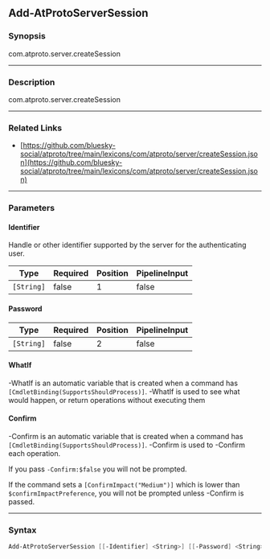 Add-AtProtoServerSession
------------------------




### Synopsis
com.atproto.server.createSession



---


### Description

com.atproto.server.createSession



---


### Related Links
* [https://github.com/bluesky-social/atproto/tree/main/lexicons/com/atproto/server/createSession.json](https://github.com/bluesky-social/atproto/tree/main/lexicons/com/atproto/server/createSession.json)





---


### Parameters
#### **Identifier**

Handle or other identifier supported by the server for the authenticating user.






|Type      |Required|Position|PipelineInput|
|----------|--------|--------|-------------|
|`[String]`|false   |1       |false        |



#### **Password**




|Type      |Required|Position|PipelineInput|
|----------|--------|--------|-------------|
|`[String]`|false   |2       |false        |



#### **WhatIf**
-WhatIf is an automatic variable that is created when a command has ```[CmdletBinding(SupportsShouldProcess)]```.
-WhatIf is used to see what would happen, or return operations without executing them
#### **Confirm**
-Confirm is an automatic variable that is created when a command has ```[CmdletBinding(SupportsShouldProcess)]```.
-Confirm is used to -Confirm each operation.

If you pass ```-Confirm:$false``` you will not be prompted.


If the command sets a ```[ConfirmImpact("Medium")]``` which is lower than ```$confirmImpactPreference```, you will not be prompted unless -Confirm is passed.



---


### Syntax
```PowerShell
Add-AtProtoServerSession [[-Identifier] <String>] [[-Password] <String>] [-WhatIf] [-Confirm] [<CommonParameters>]
```

